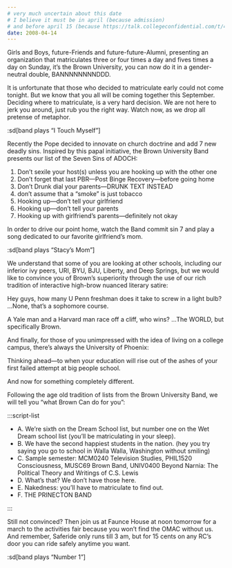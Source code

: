 ```yaml
---
# very much uncertain about this date
# I believe it must be in april (because admission)
# and before april 15 (because https://talk.collegeconfidential.com/t/484115)
date: 2008-04-14
---
```


Girls and Boys, future-Friends and future-future-Alumni, presenting an organization that matriculates three or four times a day and fives times a day on Sunday, it’s the Brown University, you can now do it in a gender-neutral double, BANNNNNNNNDDD.

It is unfortunate that those who decided to matriculate early could not come tonight. But we know that you all will be coming together this September. Deciding where to matriculate, is a very hard decision. We are not here to jerk you around, just rub you the right way. Watch now, as we drop all pretense of metaphor.

:sd[band plays “I Touch Myself”]

Recently the Pope decided to innovate on church doctrine and add 7 new deadly sins. Inspired by this papal initiative, the Brown University Band presents our list of the Seven Sins of ADOCH:

1. Don’t sexile your host(s) unless you are hooking up with the other one
2. Don’t forget that last PBR—Post Binge Recovery—before going home
3. Don’t Drunk dial your parents—DRUNK TEXT INSTEAD
4. don’t assume that a “smoke” is just tobacco
5. Hooking up—don’t tell your girlfriend
6. Hooking up—don’t tell your parents
7. Hooking up with girlfriend’s parents—definitely not okay

In order to drive our point home, watch the Band commit sin 7 and play a song dedicated to our favorite girlfriend’s mom.

:sd[band plays “Stacy’s Mom”]

We understand that some of you are looking at other schools, including our inferior ivy peers, URI, BYU, BJU, Liberty, and Deep Springs, but we would like to convince you of Brown’s superiority through the use of our rich tradition of interactive high-brow nuanced literary satire:

Hey guys, how many U Penn freshman does it take to screw in a light bulb? ...None, that’s a sophomore course.

A Yale man and a Harvard man race off a cliff, who wins? ...The WORLD, but specifically Brown.

And finally, for those of you unimpressed with the idea of living on a college campus, there’s always the University of Phoenix:

Thinking ahead—to when your education will rise out of the ashes of your first failed attempt at big people school.

And now for something completely different.

Following the age old tradition of lists from the Brown University Band, we will tell you “what Brown Can do for you”:

:::script-list

- A. We’re sixth on the Dream School list, but number one on the Wet Dream school list (you’ll be matriculating in your sleep).
- B. We have the second happiest students in the nation. (hey you try saying you go to school in Walla Walla, Washington without smiling)
- C. Sample semester: MCM0240 Television Studies, PHIL1520 Consciousness, MUSC69 Brown Band, UNIV0400 Beyond Narnia: The Political Theory and Writings of C.S. Lewis
- D. What’s that? We don’t have those here.
- E. Nakedness: you’ll have to matriculate to find out.
- F. THE PRINECTON BAND

:::

Still not convinced? Then join us at Faunce House at noon tomorrow for a march to the activities fair because you won’t find the OMAC without us. And remember, Saferide only runs till 3 am, but for 15 cents on any RC’s door you can ride safely anytime you want.

:sd[band plays “Number 1”]
